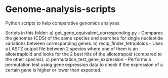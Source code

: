 # Genome-analysis-scripts
Python scripts to help comparative genomics analyses

Scripts in this folder:
a) get_gene_equivalent_corresponding.py - Compares the genomes (CDS) of the same species and searches for single nucleotide variations between corresponding genes.
b) recip_finder_tetraploids - Uses a LASTZ output file between 2 species where one of them is an allotetraploid and looks for the 2 best hits of the allotetrapoid (compared to the other species).
c) permutation_test_gene_expression - Performs a permutation test using gene expression data to check if the expression of a certain gene is higher or lower than expected.
